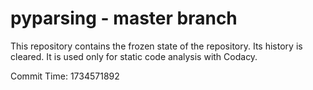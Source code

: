 # pyparsing - master branch

This repository contains the frozen state of the repository.
Its history is cleared. It is used only for static code
analysis with Codacy.

Commit Time: 1734571892